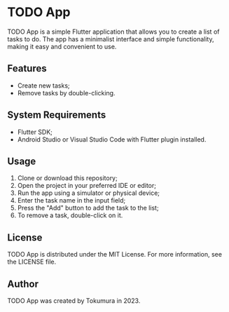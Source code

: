# TODO App

TODO App is a simple Flutter application that allows you to create a list of tasks to do. The app has a minimalist interface and simple functionality, making it easy and convenient to use.

## Features
- Create new tasks;
- Remove tasks by double-clicking.

## System Requirements
- Flutter SDK;
- Android Studio or Visual Studio Code with Flutter plugin installed.

## Usage
1. Clone or download this repository;
2. Open the project in your preferred IDE or editor;
3. Run the app using a simulator or physical device;
4. Enter the task name in the input field;
5. Press the "Add" button to add the task to the list;
6. To remove a task, double-click on it.

## License
TODO App is distributed under the MIT License. For more information, see the LICENSE file.

## Author
TODO App was created by Tokumura in 2023.
